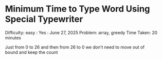 # Minimum Time to Type Word Using Special Typewriter

Difficulty: easy
 : Yes
: June 27, 2025
Problem: array, greedy
Time Taken: 20 minutes

Just from 0 to 26 and then from 26 to 0 we don’t need to move out of bound and keep the count